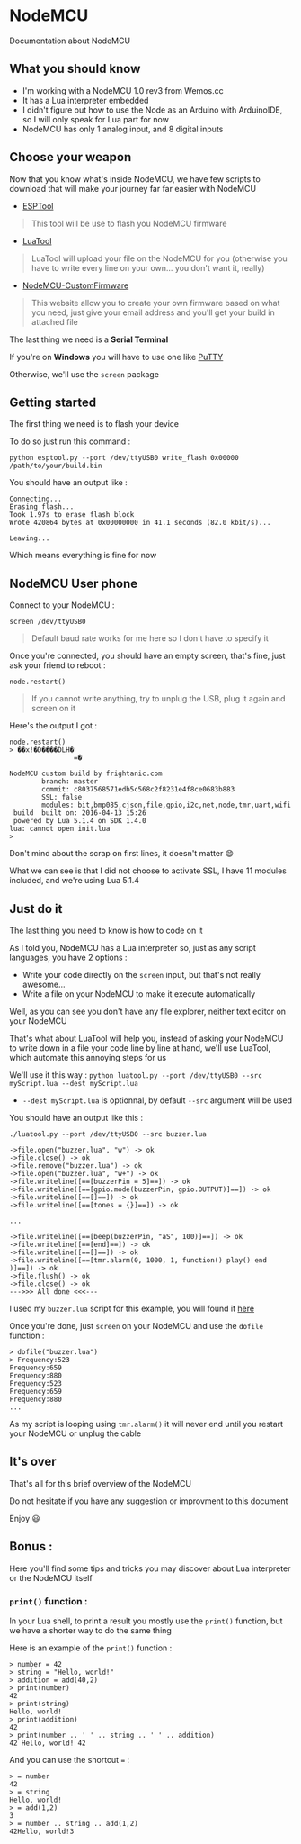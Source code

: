 # NodeMCU
Documentation about NodeMCU

## What you should know
 - I'm working with a NodeMCU 1.0 rev3 from Wemos.cc
 - It has a Lua interpreter embedded
 - I didn't figure out how to use the Node as an Arduino with ArduinoIDE, so I will only speak for Lua part for now
 - NodeMCU has only 1 analog input, and 8 digital inputs

## Choose your weapon
Now that you know what's inside NodeMCU, we have few scripts to download that will make your journey far far easier with NodeMCU

 - [ESPTool](https://github.com/themadinventor/esptool)

> This tool will be use to flash you NodeMCU firmware

 - [LuaTool](https://github.com/4refr0nt/luatool)

> LuaTool will upload your file on the NodeMCU for you (otherwise you have to write every line on your own... you don't want it, really)

 - [NodeMCU-CustomFirmware](http://nodemcu-build.com/index.php)

> This website allow you to create your own firmware based on what you need, just give your email address and you'll get your build in attached file

The last thing we need is a **Serial Terminal**

If you're on **Windows** you will have to use one like [PuTTY](http://www.putty.org/)

Otherwise, we'll use the `screen` package

## Getting started
The first thing we need is to flash your device

To do so just run this command :

`python esptool.py --port /dev/ttyUSB0 write_flash 0x00000 /path/to/your/build.bin`

You should have an output like :
```
Connecting...
Erasing flash...
Took 1.97s to erase flash block
Wrote 420864 bytes at 0x00000000 in 41.1 seconds (82.0 kbit/s)...

Leaving...
```

Which means everything is fine for now

## NodeMCU User phone
Connect to your NodeMCU :

`screen /dev/ttyUSB0`
> Default baud rate works for me here so I don't have to specify it

Once you're connected, you should have an empty screen, that's fine, just ask your friend to reboot :

`node.restart()`
> If you cannot write anything, try to unplug the USB, plug it again and screen on it

Here's the output I got :
```
node.restart()
> ��x!�D����DLH�
                =�

NodeMCU custom build by frightanic.com
        branch: master
        commit: c8037568571edb5c568c2f8231e4f8ce0683b883
        SSL: false
        modules: bit,bmp085,cjson,file,gpio,i2c,net,node,tmr,uart,wifi
 build  built on: 2016-04-13 15:26
 powered by Lua 5.1.4 on SDK 1.4.0
lua: cannot open init.lua
>
```

Don't mind about the scrap on first lines, it doesn't matter :smile:

What we can see is that I did not choose to activate SSL, I have 11 modules included, and we're using Lua 5.1.4

## Just do it

The last thing you need to know is how to code on it

As I told you, NodeMCU has a Lua interpreter so, just as any script languages, you have 2 options :

 - Write your code directly on the `screen` input, but that's not really awesome...
 - Write a file on your NodeMCU to make it execute automatically

Well, as you can see you don't have any file explorer, neither text editor on your NodeMCU

That's what about LuaTool will help you, instead of asking your NodeMCU to write down in a file your code line by line at hand, we'll use LuaTool, which automate this annoying steps for us

We'll use it this way :
`python luatool.py --port /dev/ttyUSB0 --src myScript.lua --dest myScript.lua`

 - `--dest myScript.lua` is optionnal, by default `--src` argument will be used

You should have an output like this :
```
./luatool.py --port /dev/ttyUSB0 --src buzzer.lua 

->file.open("buzzer.lua", "w") -> ok
->file.close() -> ok
->file.remove("buzzer.lua") -> ok
->file.open("buzzer.lua", "w+") -> ok
->file.writeline([==[buzzerPin = 5]==]) -> ok
->file.writeline([==[gpio.mode(buzzerPin, gpio.OUTPUT)]==]) -> ok
->file.writeline([==[]==]) -> ok
->file.writeline([==[tones = {}]==]) -> ok

...

->file.writeline([==[beep(buzzerPin, "aS", 100)]==]) -> ok
->file.writeline([==[end]==]) -> ok
->file.writeline([==[]==]) -> ok
->file.writeline([==[tmr.alarm(0, 1000, 1, function() play() end )]==]) -> ok
->file.flush() -> ok
->file.close() -> ok
--->>> All done <<<---

```

I used my `buzzer.lua` script for this example, you will found it [here](https://github.com/Hydhen/NodeMCU/blob/master/Buzzer/buzzer.lua)

Once you're done, just `screen` on your NodeMCU and use the `dofile` function :
```
> dofile("buzzer.lua")
> Frequency:523
Frequency:659
Frequency:880
Frequency:523
Frequency:659
Frequency:880
...
```

As my script is looping using `tmr.alarm()` it will never end until you restart your NodeMCU or unplug the cable

## It's over

That's all for this brief overview of the NodeMCU

Do not hesitate if you have any suggestion or improvment to this document

Enjoy :smiley:

## Bonus :

Here you'll find some tips and tricks you may discover about Lua interpreter or the NodeMCU itself

### `print()` function :

In your Lua shell, to print a result you mostly use the `print()` function, but we have a shorter way to do the same thing

Here is an example of the `print()` function :

```
> number = 42
> string = "Hello, world!"
> addition = add(40,2)
> print(number)
42
> print(string)
Hello, world!
> print(addition)
42
> print(number .. ' ' .. string .. ' ' .. addition)
42 Hello, world! 42
```

And you can use the shortcut `=` :

```
> = number
42
> = string
Hello, world!
> = add(1,2)
3
> = number .. string .. add(1,2)
42Hello, world!3
```

